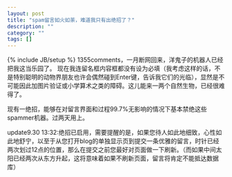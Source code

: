 ```yaml
---
layout: post
title: "spam留言如火如荼，难道我只有出绝招了？"
description: ""
category: ""
tags: []
---
```

{% include JB/setup %}
1355comments，一月断网回来，洋鬼子的机器人已经把我这当乐园了。
现在我连留名框内容框都没有设为必填（我考虑这样的话，不是特别聪明的动物界朋友也许会偶然碰到Enter键，告诉我它们的光临），显然是不可能因此加图片验证或小学算术之类的障碍。这儿能来一两个自然生物，已经很难得了。

现有一绝招，能够在对留言界面和过程99.7%无影响的情况下基本禁绝这些spammer机器。过两天用上。

update9.30 13:32:绝招已启用，需要提醒的是，如果您待人如此地细致，心性如此地舒宁，以至于从您打开blog的单独显示页到提交一条优雅的留言，时针已经两次划过12点的位置，那么在提交之前您最好对页面做一下刷新。（而如果中间太阳已经两次从东方升起，这将意味着如果不刷新页面，留言将肯定不能抵达数据库）